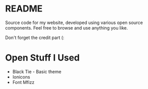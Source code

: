 # README #

Source code for my website, developed using various open source components. Feel free to browse and use anything you like.

Don't forget the credit part (:

# Open Stuff I Used #
 
*  Black Tie - Basic theme
*  Ionicons
*  Font Mfizz